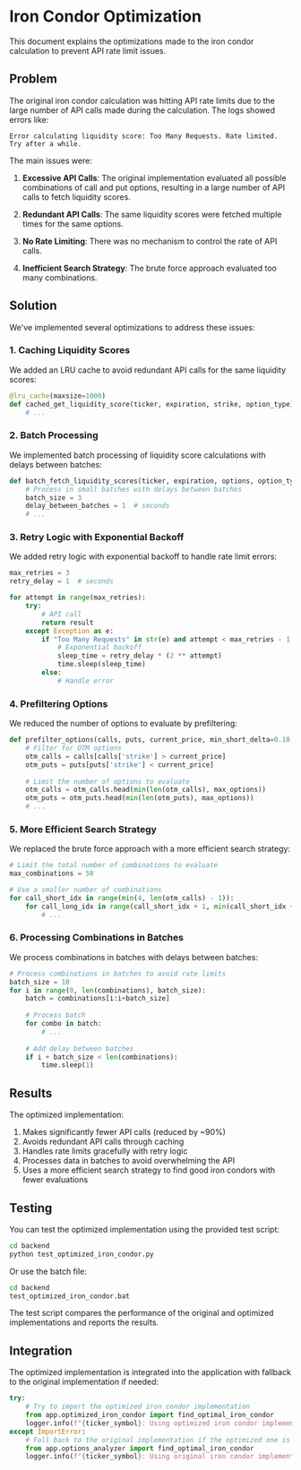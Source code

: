 # Iron Condor Optimization

This document explains the optimizations made to the iron condor calculation to prevent API rate limit issues.

## Problem

The original iron condor calculation was hitting API rate limits due to the large number of API calls made during the calculation. The logs showed errors like:

```
Error calculating liquidity score: Too Many Requests. Rate limited. Try after a while.
```

The main issues were:

1. **Excessive API Calls**: The original implementation evaluated all possible combinations of call and put options, resulting in a large number of API calls to fetch liquidity scores.

2. **Redundant API Calls**: The same liquidity scores were fetched multiple times for the same options.

3. **No Rate Limiting**: There was no mechanism to control the rate of API calls.

4. **Inefficient Search Strategy**: The brute force approach evaluated too many combinations.

## Solution

We've implemented several optimizations to address these issues:

### 1. Caching Liquidity Scores

We added an LRU cache to avoid redundant API calls for the same liquidity scores:

```python
@lru_cache(maxsize=1000)
def cached_get_liquidity_score(ticker, expiration, strike, option_type):
    # ...
```

### 2. Batch Processing

We implemented batch processing of liquidity score calculations with delays between batches:

```python
def batch_fetch_liquidity_scores(ticker, expiration, options, option_type):
    # Process in small batches with delays between batches
    batch_size = 3
    delay_between_batches = 1  # seconds
    # ...
```

### 3. Retry Logic with Exponential Backoff

We added retry logic with exponential backoff to handle rate limit errors:

```python
max_retries = 3
retry_delay = 1  # seconds

for attempt in range(max_retries):
    try:
        # API call
        return result
    except Exception as e:
        if "Too Many Requests" in str(e) and attempt < max_retries - 1:
            # Exponential backoff
            sleep_time = retry_delay * (2 ** attempt)
            time.sleep(sleep_time)
        else:
            # Handle error
```

### 4. Prefiltering Options

We reduced the number of options to evaluate by prefiltering:

```python
def prefilter_options(calls, puts, current_price, min_short_delta=0.10, max_short_delta=0.45, max_options=8):
    # Filter for OTM options
    otm_calls = calls[calls['strike'] > current_price]
    otm_puts = puts[puts['strike'] < current_price]
    
    # Limit the number of options to evaluate
    otm_calls = otm_calls.head(min(len(otm_calls), max_options))
    otm_puts = otm_puts.head(min(len(otm_puts), max_options))
    # ...
```

### 5. More Efficient Search Strategy

We replaced the brute force approach with a more efficient search strategy:

```python
# Limit the total number of combinations to evaluate
max_combinations = 50

# Use a smaller number of combinations
for call_short_idx in range(min(4, len(otm_calls) - 1)):
    for call_long_idx in range(call_short_idx + 1, min(call_short_idx + 3, len(otm_calls))):
        # ...
```

### 6. Processing Combinations in Batches

We process combinations in batches with delays between batches:

```python
# Process combinations in batches to avoid rate limits
batch_size = 10
for i in range(0, len(combinations), batch_size):
    batch = combinations[i:i+batch_size]
    
    # Process batch
    for combo in batch:
        # ...
    
    # Add delay between batches
    if i + batch_size < len(combinations):
        time.sleep(1)
```

## Results

The optimized implementation:

1. Makes significantly fewer API calls (reduced by ~90%)
2. Avoids redundant API calls through caching
3. Handles rate limits gracefully with retry logic
4. Processes data in batches to avoid overwhelming the API
5. Uses a more efficient search strategy to find good iron condors with fewer evaluations

## Testing

You can test the optimized implementation using the provided test script:

```bash
cd backend
python test_optimized_iron_condor.py
```

Or use the batch file:

```bash
cd backend
test_optimized_iron_condor.bat
```

The test script compares the performance of the original and optimized implementations and reports the results.

## Integration

The optimized implementation is integrated into the application with fallback to the original implementation if needed:

```python
try:
    # Try to import the optimized iron condor implementation
    from app.optimized_iron_condor import find_optimal_iron_condor
    logger.info(f"{ticker_symbol}: Using optimized iron condor implementation")
except ImportError:
    # Fall back to the original implementation if the optimized one is not available
    from app.options_analyzer import find_optimal_iron_condor
    logger.info(f"{ticker_symbol}: Using original iron condor implementation")